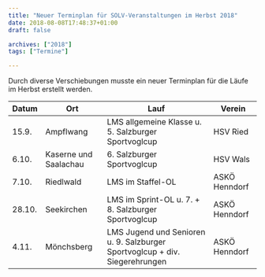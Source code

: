 ```yaml
---
title: "Neuer Terminplan für SOLV-Veranstaltungen im Herbst 2018"
date: 2018-08-08T17:48:37+01:00
draft: false

archives: ["2018"]
tags: ["Termine"]

---
```


Durch diverse Verschiebungen musste ein neuer Terminplan für die Läufe im Herbst erstellt werden.

<!--more-->

Datum | Ort | Lauf | Verein
--- | --- | --- | ---
15.9. | Ampflwang | LMS allgemeine Klasse u. 5. Salzburger Sportvoglcup | HSV Ried
6.10. | Kaserne und Saalachau | 6. Salzburger Sportvoglcup | HSV Wals
7.10. | Riedlwald | LMS im Staffel-OL | ASKÖ Henndorf
28.10. | Seekirchen | LMS im Sprint-OL u. 7. + 8. Salzburger Sportvoglcup | ASKÖ Henndorf
4.11. | Mönchsberg | LMS Jugend und Senioren u. 9. Salzburger Sportvoglcup + div. Siegerehrungen | ASKÖ Henndorf
